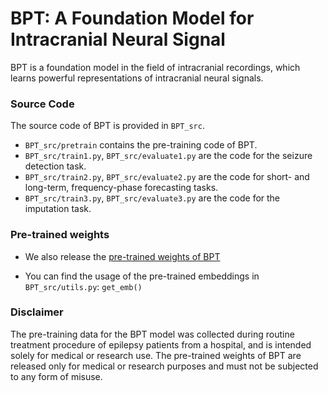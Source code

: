 # BPT: A Foundation Model for Intracranial Neural Signal
BPT is a foundation model in the field of intracranial recordings, which learns powerful representations of intracranial neural signals.

### Source Code

The source code of BPT is provided in `BPT_src`.

* `BPT_src/pretrain` contains the pre-training code of BPT.
* `BPT_src/train1.py`, `BPT_src/evaluate1.py` are the code for the seizure detection task.
* `BPT_src/train2.py`, `BPT_src/evaluate2.py` are the code for short- and long-term, frequency-phase forecasting tasks.
* `BPT_src/train3.py`, `BPT_src/evaluate3.py` are the code for the imputation task.

### Pre-trained weights

* We also release the [pre-trained weights of BPT](https://drive.google.com/file/d/1QzxTNBvgcJBRxa8W2mNq2Tj967GtlDLF/view?usp=sharing ) 

* You can find the usage of the pre-trained embeddings in  `BPT_src/utils.py`: `get_emb()`


### Disclaimer
The pre-training data for the BPT model was collected during routine treatment procedure of epilepsy patients from a hospital, and is intended solely for medical or research use. The pre-trained weights of BPT are released only for medical or research purposes and must not be subjected to any form of misuse. 
